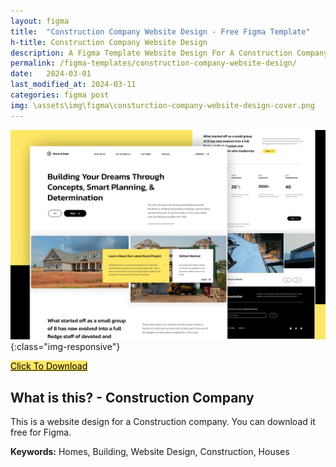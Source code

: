 ```yaml
---
layout: figma
title:  "Construction Company Website Design - Free Figma Template"
h-title: Construction Company Website Design
description: A Figma Template Website Design For A Construction Company - Click Here To Duplicate for Free - Home - Building
permalink: /figma-templates/construction-company-website-design/
date:   2024-03-01
last_modified_at: 2024-03-11
categories: figma post
img: \assets\img\figma\consturction-company-website-design-cover.png
---
```


![Construction Company Website Design - Figma Template](\assets\img\figma\consturction-company-website-design-cover.png){:class="img-responsive"}

<a href="https://payhip.com/b/xWrJF" style="color:#000!important;background:#FFE664!important;border:0!important;" class="payhip-buy-button" data-product="xWrJF">Click To Download</a>

## What is this? - Construction Company 
This is a website design for a Construction company. You can download it free for Figma.

**Keywords:** Homes, Building, Website Design, Construction, Houses
